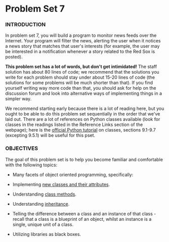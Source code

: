 # Problem Set 7

### INTRODUCTION

In problem set 7, you will build a program to monitor news feeds over the Internet. Your program will filter the news, alerting the user when it notices a news story that matches that user's interests (for example, the user may be interested in a notification whenever a story related to the Red Sox is posted).

**This problem set has a lot of words, but don't get intimidated!** The staff solution has about 80 lines of code; we recommend that the solutions you write for each problem should stay under about 15-20 lines of code (the solutions for some problems will be much shorter than that). If you find yourself writing way more code than that, you should ask for help on the discussion forum and look into alternative ways of implementing things in a simpler way.

We recommend starting early because there is a lot of reading here, but you ought to be able to do this problem set sequentially in the order that we've laid out. There are a lot of references on Python classes available (look for classes in the readings listed in the Reference Links section of the webpage); here is the [official Python tutorial](http://docs.python.org/tutorial/classes.html "official Python tutorial") on classes, sections 9.1-9.7 (excepting 9.5.1) will be useful for this pset.

### OBJECTIVES

The goal of this problem set is to help you become familiar and comfortable with the following topics:

- Many facets of object oriented programming, specifically:

 - Implementing [new classes and their attributes](http://www.greenteapress.com/thinkpython/thinkCSpy/html/chap12.html "new classes and their attributes").

 - Understanding [class methods](http://www.greenteapress.com/thinkpython/thinkCSpy/html/chap14.html "class methods").

 - Understanding [inheritance](http://www.greenteapress.com/thinkpython/thinkCSpy/html/chap16.html "inheritance").

 - Telling the difference between a class and an instance of that class - recall that a class is a blueprint of an object, whilst an instance is a single, unique unit of a class.

- Utilizing libraries as black boxes.